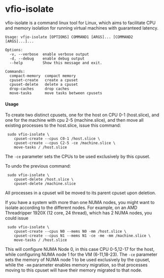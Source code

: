 # vfio-isolate

vfio-isolate is a command linux tool for Linux, which aims to facilitate CPU and
memory isolation for running virtual machines with guaranteed latency.

```
Usage: vfio-isolate [OPTIONS] COMMAND1 [ARGS]... [COMMAND2 [ARGS]...]...

Options:
  -v, --verbose  enable verbose output
  -d, --debug    enable debug output
  --help         Show this message and exit.

Commands:
  compact-memory  compact memory
  cpuset-create   create a cpuset
  cpuset-delete   delete a cpuset
  drop-caches     drop caches
  move-tasks      move tasks between cpusets
```

#### Usage

To create two distinct cpusets, one for the host on CPU 0-1 (host.slice), 
and one for the machine with cpu 2-5 (machine.slice), and then
move all existing processes to the host.slice, issue this command:  

```
 sudo vfio-isolate \ 
    cpuset-create --cpus C0-1 /host.slice \
    cpuset-create --cpus C2-5 -ce /machine.slice \ 
    move-tasks / /host.slice
```

The `-ce` parameter sets the CPUs to be used exclusively by this cpuset.

To undo the previous command:

```
 sudo vfio-isolate \ 
    cpuset-delete /host.slice \
    cpuset-delete /machine.slice 
```

All processes in a cpuset will be moved to its parent cpuset upon deletion.

If you have a system with more than one NUMA nodes, you might want to isolate according to the different nodes.
For example, on an AMD Threadripper 1920X (12 core, 24 thread), which has 2 NUMA nodes, you could issue

```
 sudo vfio-isolate \ 
    cpuset-create --cpus N0 --mems N0 -mm /host.slice \
    cpuset-create --cpus N1 --mems N1 -ce -me -mm /machine.slice \ 
    move-tasks / /host.slice
```

This will configure NUMA Node 0, in this case CPU 0-5,12-17 for the host, while configuring NUMA node 1 for 
the VM (6-11,18-23). The `-ce` parameter sets the memory of NUMA node 1 to be used exclusively by the cpuset, 
while the `-mm` parameter enables memory migration, so that processes moving to this cpuset will 
have their memory migrated to that node.

